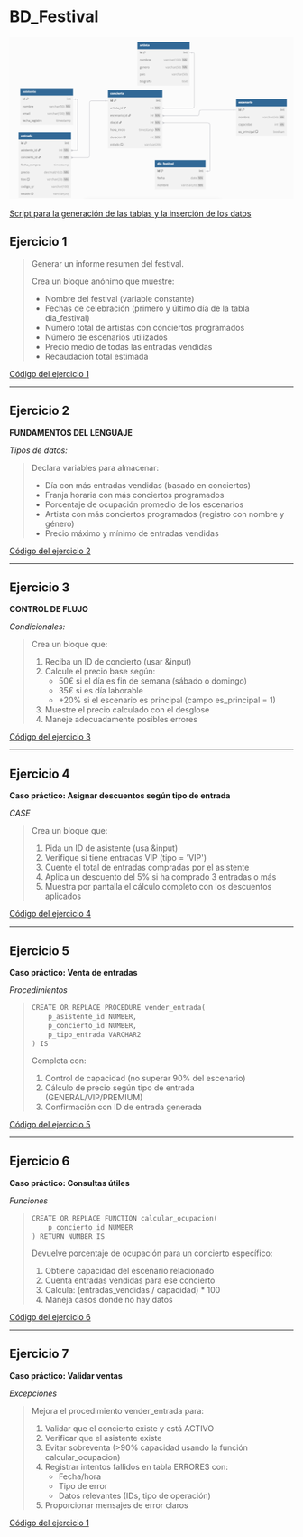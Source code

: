# BD_Festival

![Esquema de las tablas](esquema.png)


[Script para la generación de las tablas y la inserción de los datos](tablesAndData.sql)


## Ejercicio 1
> Generar un informe resumen del festival.
> 
> Crea un bloque anónimo que muestre:
> 
> - Nombre del festival (variable constante)
> - Fechas de celebración (primero y último día de la tabla dia_festival)
> - Número total de artistas con conciertos programados
> - Número de escenarios utilizados
> - Precio medio de todas las entradas vendidas
> - Recaudación total estimada

[Código del ejercicio 1](ej1.sql)

---

## Ejercicio 2
**FUNDAMENTOS DEL LENGUAJE**

*Tipos de datos:*

> Declara variables para almacenar:
> - Día con más entradas vendidas (basado en conciertos)
> - Franja horaria con más conciertos programados
> - Porcentaje de ocupación promedio de los escenarios
> - Artista con más conciertos programados (registro con nombre y género)
> - Precio máximo y mínimo de entradas vendidas

[Código del ejercicio 2](ej2.sql)

---

## Ejercicio 3

**CONTROL DE FLUJO**

*Condicionales:*

> Crea un bloque que:
> 1. Reciba un ID de concierto (usar &input)
> 2. Calcule el precio base según:
>    - 50€ si el día es fin de semana (sábado o domingo)
>    - 35€ si es día laborable
>    - +20% si el escenario es principal (campo es_principal = 1)
> 3. Muestre el precio calculado con el desglose
> 4. Maneje adecuadamente posibles errores

[Código del ejercicio 3](ej3.sql)

---

## Ejercicio 4

**Caso práctico: Asignar descuentos según tipo de entrada**

*CASE*

> Crea un bloque que:
> 1. Pida un ID de asistente (usa &input)
> 2. Verifique si tiene entradas VIP (tipo = 'VIP')
> 3. Cuente el total de entradas compradas por el asistente
> 4. Aplica un descuento del 5% si ha comprado 3 entradas o más
> 5. Muestra por pantalla el cálculo completo con los descuentos aplicados

[Código del ejercicio 4](ej4.sql)

---

## Ejercicio 5

**Caso práctico: Venta de entradas**

*Procedimientos*

> ```mysql
> CREATE OR REPLACE PROCEDURE vender_entrada(
>     p_asistente_id NUMBER,
>     p_concierto_id NUMBER,
>     p_tipo_entrada VARCHAR2
> ) IS
> ```
> Completa con:
> 1. Control de capacidad (no superar 90% del escenario)
> 2. Cálculo de precio según tipo de entrada (GENERAL/VIP/PREMIUM)
> 3. Confirmación con ID de entrada generada

[Código del ejercicio 5](ej5.sql)

---

## Ejercicio 6

**Caso práctico: Consultas útiles**

*Funciones*

> ```mysql
> CREATE OR REPLACE FUNCTION calcular_ocupacion(
>     p_concierto_id NUMBER
> ) RETURN NUMBER IS
> ```
> Devuelve porcentaje de ocupación para un concierto específico:
> 1. Obtiene capacidad del escenario relacionado
> 2. Cuenta entradas vendidas para ese concierto
> 3. Calcula: (entradas_vendidas / capacidad) * 100
> 4. Maneja casos donde no hay datos

[Código del ejercicio 6](ej6.sql)

---

## Ejercicio 7

**Caso práctico: Validar ventas**

*Excepciones*

> Mejora el procedimiento vender_entrada para:
> 1. Validar que el concierto existe y está ACTIVO
> 2. Verificar que el asistente existe
> 3. Evitar sobreventa (>90% capacidad usando la función calcular_ocupacion)
> 4. Registrar intentos fallidos en tabla ERRORES con:
>    - Fecha/hora
>    - Tipo de error
>    - Datos relevantes (IDs, tipo de operación)
> 5. Proporcionar mensajes de error claros

[Código del ejercicio 1](ej1.sql)
